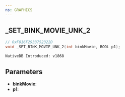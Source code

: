 ```yaml
---
ns: GRAPHICS
---
```

## _SET_BINK_MOVIE_UNK_2

```c
// 0xF816F2933752322D
void _SET_BINK_MOVIE_UNK_2(int binkMovie, BOOL p1);
```

```
NativeDB Introduced: v1868
```

## Parameters
* **binkMovie**:
* **p1**:
